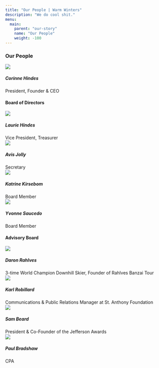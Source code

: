 ```yaml
---
title: "Our People | Warm Winters"
description: "We do cool shit."
menu:
  main:
    parent: "our-story"
    name: "Our People"
    weight: -100
---
```


<h3 class="text-center">Our People</h3>

<div class="people">
  <div class="people__founder">
    <img src="/img/profiles/corinne.jpg">
    <h5>Corinne Hindes</h5>
    <span>President, Founder &amp; CEO</span>
  </div>
</div>

<h4 class="text-center">Board of Directors</h4>

<div class="people">
  <div>
    <img src="/img/profiles/laurie.jpg">
    <h5>Laurie Hindes</h5>
    <span>Vice President, Treasurer</span>
  </div>
  <div>
    <img src="/img/profiles/avis.jpg">
    <h5>Avis Jolly</h5>
    <span>Secretary</span>
  </div>
  <div>
    <img src="/img/profiles/katrine.jpg">
    <h5>Katrine Kirsebom</h5>
    <span>Board Member</span>
  </div>
  <div>
    <img src="/img/profiles/yvonne.jpg">
    <h5>Yvonne Saucedo</h5>
    <span>Board Member</span>
  </div>
</div>

<h4 class="text-center">Advisory Board</h4>

<div class="people">
  <div>
    <img src="/img/profiles/daron.jpg">
    <h5>Daron Rahlves</h5>
    <span>3-time World Champion Downhill Skier, Founder of Rahlves Banzai Tour</span>
  </div>
  <div>
    <img src="/img/profiles/karl.jpg">
    <h5>Karl Robillard</h5>
    <span>Communications &amp; Public Relations Manager at St. Anthony Foundation</span>
  </div>
  <div>
    <img src="/img/profiles/sam.jpg">
    <h5>Sam Beard</h5>
    <span>President &amp; Co-Founder of the Jefferson Awards</span>
  </div>
  <div>
    <img src="/img/profiles/paul.jpg">
    <h5>Paul Bradshaw</h5>
    <span>CPA</span>
  </div>
</div>
